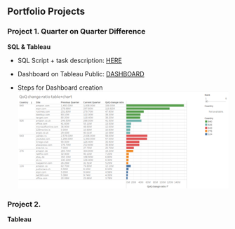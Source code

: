 ## Portfolio Projects

### Project 1. Quarter on Quarter Difference 
**SQL & Tableau**

- SQL Script + task description: [HERE](/P1_SQL_script.sql)

- Dashboard on Tableau Public: [DASHBOARD](https://public.tableau.com/app/profile/oksana4574/viz/QoQchangeratiotablechart/Dashboard1)
- Steps for Dashboard creation
[![tbl](/visuals/image.png)](https://public.tableau.com/app/profile/oksana4574/viz/QoQchangeratiotablechart/Dashboard1)

### Project 2.  
**Tableau**
